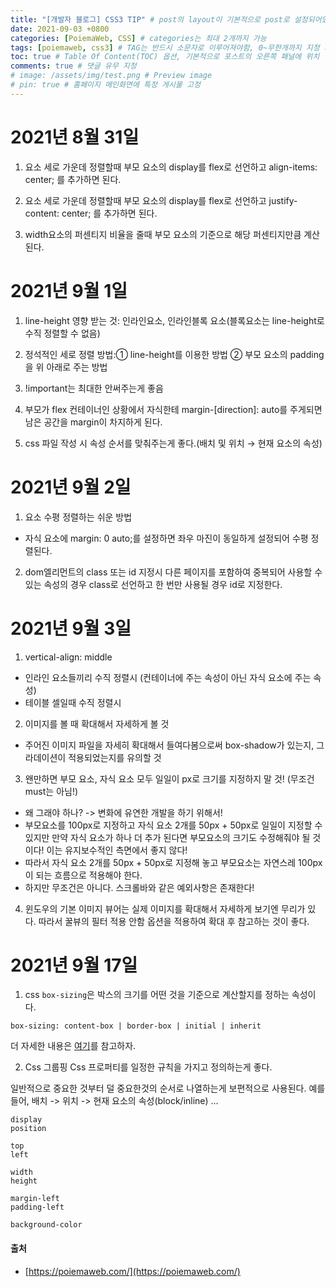 ```yaml
---
title: "[개발자 블로그] CSS3 TIP" # post의 layout이 기본적으로 post로 설정되어있어서 Front Matter에 따로 layout변수를 만들어 주지 않아도 됨
date: 2021-09-03 +0800
categories: [PoiemaWeb, CSS] # categories는 최대 2개까지 가능
tags: [poiemaweb, css3] # TAG는 반드시 소문자로 이루어져야함, 0~무한개까지 지정 가능
toc: true # Table Of Content(TOC) 옵션, 기본적으로 포스트의 오른쪽 패널에 위치
comments: true # 댓글 유무 지정
# image: /assets/img/test.png # Preview image
# pin: true # 홈페이지 메인화면에 특정 게시물 고정
---
```


# 2021년 8월 31일
1) 요소 세로 가운데 정렬할때 부모 요소의 display를 flex로 선언하고 align-items: center; 를 추가하면 된다.

2) 요소 세로 가운데 정렬할때 부모 요소의 display를 flex로 선언하고 justify-content: center; 를 추가하면 된다.

3) width요소의 퍼센티지 비율을 줄때 부모 요소의 기준으로 해당 퍼센티지만큼 계산된다.

# 2021년 9월 1일
1) line-height 영향 받는 것: 인라인요소, 인라인블록 요소(블록요소는 line-height로 수직 정렬할 수 없음)

2) 정석적인 세로 정렬 방법:① line-height를 이용한 방법 ② 부모 요소의 padding을 위 아래로 주는 방법

3) !important는 최대한 안써주는게 좋음

4) 부모가 flex 컨테이너인 상황에서 자식한테 margin-[direction]: auto를 주게되면 남은 공간을 margin이 차지하게 된다.

5) css 파일 작성 시 속성 순서를 맞춰주는게 좋다.(배치 및 위치 → 현재 요소의 속성)

# 2021년 9월 2일
1) 요소 수평 정렬하는 쉬운 방법
- 자식 요소에 margin: 0 auto;를 설정하면 좌우 마진이 동일하게 설정되어 수평 정렬된다. 

2) dom엘리먼트의 class 또는 id 지정시 다른 페이지를 포함하여 중복되어 사용할 수 있는 속성의 경우 class로 선언하고 한 번만 사용될 경우 id로 지정한다.

# 2021년 9월 3일
1) vertical-align: middle
- 인라인 요소들끼리 수직 정렬시 (컨테이너에 주는 속성이 아닌 자식 요소에 주는 속성)
- 테이블 셀일때 수직 정렬시

2) 이미지를 볼 때 확대해서 자세하게 볼 것
- 주어진 이미지 파일을 자세히 확대해서 들여다봄으로써 box-shadow가 있는지, 그라데이션이 적용되었는지를 유의할 것

3) 왠만하면 부모 요소, 자식 요소 모두 일일이 px로 크기를 지정하지 말 것! (무조건 must는 아님!)
- 왜 그래야 하나? -> 변화에 유연한 개발을 하기 위해서!
- 부모요소를 100px로 지정하고 자식 요소 2개를 50px + 50px로 일일이 지정할 수 있지만 만약 자식 요소가 하나 더 추가 된다면 부모요소의 크기도 수정해줘야 될 것이다! 이는 유지보수적인 측면에서 좋지 않다!
- 따라서 자식 요소 2개를 50px + 50px로 지정해 놓고 부모요소는 자연스레 100px이 되는 흐름으로 적용해야 한다.
- 하지만 무조건은 아니다. 스크롤바와 같은 예외사항은 존재한다!

4) 윈도우의 기본 이미지 뷰어는 실제 이미지를 확대해서 자세하게 보기엔 무리가 있다. 따라서 꿀뷰의 필터 적용 안함 옵션을 적용하여 확대 후 참고하는 것이 좋다.

# 2021년 9월 17일
1) css `box-sizing`은 박스의 크기를 어떤 것을 기준으로 계산할지를 정하는 속성이다.

~~~
box-sizing: content-box | border-box | initial | inherit
~~~

더 자세한 내용은 [여기](https://www.codingfactory.net/10630)를 참고하자.

2) Css 그룹핑
Css 프로퍼티를 일정한 규칙을 가지고 정의하는게 좋다.

일반적으로 중요한 것부터 덜 중요한것의 순서로 나열하는게 보편적으로 사용된다.
예를 들어, 배치 -> 위치 -> 현재 요소의 속성(block/inline) ...

~~~
display
position

top
left

width
height

margin-left
padding-left

background-color
~~~

#### 출처
- [https://poiemaweb.com/](https://poiemaweb.com/)